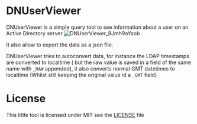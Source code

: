 # DNUserViewer

DNUserViewer is a simple query tool to see information about a user on an Active Directory server
![DNUserViewer_8Jmh9oYsob](https://user-images.githubusercontent.com/17061996/126651574-040beb3a-4d84-4410-94d4-65a39a576f84.png)

It also allow to export the data as a json file.

DNUserViewer tries to autoconvert data, for instance the LDAP timestamps are converted to localtime ( but the raw value is saved in a field of the same name with `_RAW` appended), it also converts normal GMT datetimes to localtime (Whilst still keeping the original value id a `_GMT` field)

# License
This little tool is licensed under MIT see the [LICENSE](https://github.com/TheStaticTurtle/DNUserViewer/blob/master/LICENSE) file

